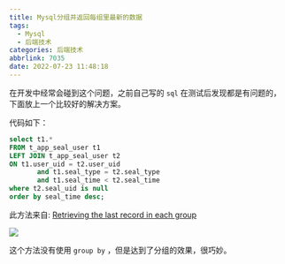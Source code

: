 ```yaml
---
title: Mysql分组并返回每组里最新的数据
tags:
  - Mysql
  - 后端技术
categories: 后端技术
abbrlink: 7035
date: 2022-07-23 11:48:18
---
```


在开发中经常会碰到这个问题，之前自己写的 `sql` 在测试后发现都是有问题的，下面放上一个比较好的解决方案。

<!--more-->

代码如下：

```sql
select t1.*
FROM t_app_seal_user t1
LEFT JOIN t_app_seal_user t2
ON t1.user_uid = t2.user_uid
       and t1.seal_type = t2.seal_type
       and t1.seal_time < t2.seal_time
where t2.seal_uid is null
order by seal_time desc;
```

此方法来自: [Retrieving the last record in each group](https://thispointer.com/retrieving-the-last-record-in-each-group-mysql/)

![](https://fastly.jsdelivr.net/gh/JokerByrant/Images@main/blog/1664257669049b7825202754ab637e0ce14012694a448.png)

这个方法没有使用 `group by` ，但是达到了分组的效果，很巧妙。
